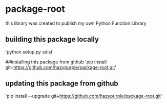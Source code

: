 # package-root

this library was created to publish my own Python Function Library

## building this package locally
'python setup.py sdist'

##installing this package from github
'pip install git+https://github.com/hazypurple/package-root.git'

## updating this package from github
'pip install --upgrade git+https://github.com/hazypurple/package-root.git'
